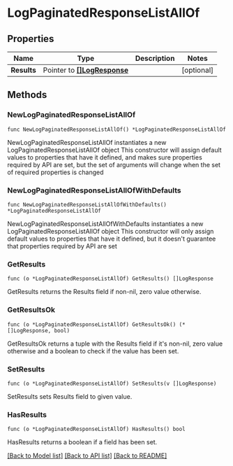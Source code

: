 # LogPaginatedResponseListAllOf

## Properties

Name | Type | Description | Notes
------------ | ------------- | ------------- | -------------
**Results** | Pointer to [**[]LogResponse**](LogResponse.md) |  | [optional] 

## Methods

### NewLogPaginatedResponseListAllOf

`func NewLogPaginatedResponseListAllOf() *LogPaginatedResponseListAllOf`

NewLogPaginatedResponseListAllOf instantiates a new LogPaginatedResponseListAllOf object
This constructor will assign default values to properties that have it defined,
and makes sure properties required by API are set, but the set of arguments
will change when the set of required properties is changed

### NewLogPaginatedResponseListAllOfWithDefaults

`func NewLogPaginatedResponseListAllOfWithDefaults() *LogPaginatedResponseListAllOf`

NewLogPaginatedResponseListAllOfWithDefaults instantiates a new LogPaginatedResponseListAllOf object
This constructor will only assign default values to properties that have it defined,
but it doesn't guarantee that properties required by API are set

### GetResults

`func (o *LogPaginatedResponseListAllOf) GetResults() []LogResponse`

GetResults returns the Results field if non-nil, zero value otherwise.

### GetResultsOk

`func (o *LogPaginatedResponseListAllOf) GetResultsOk() (*[]LogResponse, bool)`

GetResultsOk returns a tuple with the Results field if it's non-nil, zero value otherwise
and a boolean to check if the value has been set.

### SetResults

`func (o *LogPaginatedResponseListAllOf) SetResults(v []LogResponse)`

SetResults sets Results field to given value.

### HasResults

`func (o *LogPaginatedResponseListAllOf) HasResults() bool`

HasResults returns a boolean if a field has been set.


[[Back to Model list]](../README.md#documentation-for-models) [[Back to API list]](../README.md#documentation-for-api-endpoints) [[Back to README]](../README.md)



